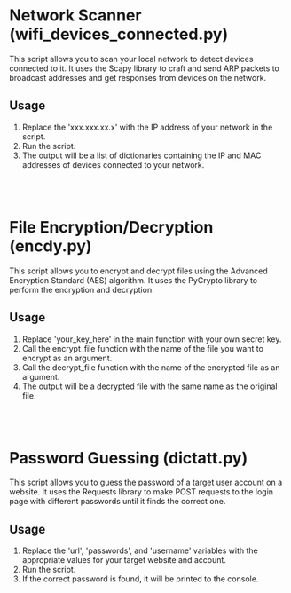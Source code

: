 # Network Scanner (wifi_devices_connected.py)
This script allows you to scan your local network to detect devices connected to it. It uses the Scapy library to craft and send ARP packets to broadcast addresses and get responses from devices on the network.

## Usage
1. Replace the 'xxx.xxx.xx.x' with the IP address of your network in the script.
2. Run the script.
3. The output will be a list of dictionaries containing the IP and MAC addresses of devices connected to your network.

<br>
<br>

# File Encryption/Decryption (encdy.py)
This script allows you to encrypt and decrypt files using the Advanced Encryption Standard (AES) algorithm. It uses the PyCrypto library to perform the encryption and decryption.

## Usage
1. Replace 'your_key_here' in the main function with your own secret key.
2. Call the encrypt_file function with the name of the file you want to encrypt as an argument.
3. Call the decrypt_file function with the name of the encrypted file as an argument.
4. The output will be a decrypted file with the same name as the original file.

<br>
<br>

# Password Guessing (dictatt.py)
This script allows you to guess the password of a target user account on a website. It uses the Requests library to make POST requests to the login page with different passwords until it finds the correct one.

## Usage
1. Replace the 'url', 'passwords', and 'username' variables with the appropriate values for your target website and account.
2. Run the script.
3. If the correct password is found, it will be printed to the console.
